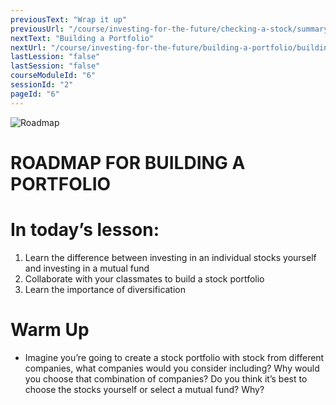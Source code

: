 ```yaml
---
previousText: "Wrap it up"
previousUrl: "/course/investing-for-the-future/checking-a-stock/summary"
nextText: "Building a Portfolio"
nextUrl: "/course/investing-for-the-future/building-a-portfolio/building-a-portfolio"
lastLession: "false"
lastSession: "false"
courseModuleId: "6"
sessionId: "2"
pageId: "6"
---
```



![Roadmap](/assets/img/roadmap.png)
# ROADMAP FOR BUILDING A PORTFOLIO
# In today’s lesson: 
1. Learn the difference between investing in an individual stocks yourself and investing in a mutual fund 
2. Collaborate with your classmates to build a stock portfolio
3. Learn the importance of diversification

# Warm Up
- Imagine you’re going to create a stock portfolio with stock from different companies, what companies would you consider including? Why would you choose that combination of companies? Do you think it’s best to choose the stocks yourself or select a mutual fund? Why? 